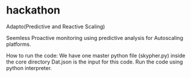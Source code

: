 
# hackathon


Adapto(Predictive and Reactive Scaling)

Seemless Proactive monitoring using predictive analysis for Autoscaling platforms.

How to run the code:
We have one master python file (skypher.py) inside the core directory 
Dat.json is the input for this code.
Run the code using python interpreter.

